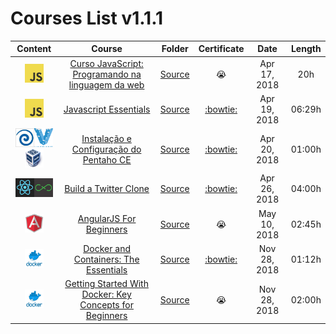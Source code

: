 # Courses List v1.1.1

| Content | Course | Folder | Certificate  | Date | Length |
| :-----: |:------:| :-----:| :----------: | :--: | :----: |
| <img src="src/img/javascript.jpeg" alt="JavaScript" width="30" height="30"> | [Curso JavaScript: Programando na linguagem da web](https://cursos.alura.com.br/course/javascript-programando-na-linguagem-web) |[Source](src/Courses/JavaScript/Alura-Introducao/) | :sob: | Apr 17, 2018 | 20h |
| <img src="src/img/javascript.jpeg" alt="JavaScript" width="30" height="30"> | [Javascript Essentials](https://www.udemy.com/javascript-essentials/) |[Source](src/Courses/JavaScript/Udemy-Intro/Introduction) | [:bowtie:](https://www.udemy.com/certificate/UC-LM58KMEQ/) | Apr 19, 2018 | 06:29h |
| <img src="src/img/pentahocom.png" alt="Pentaho" width="30" height="30"><img src="src/img/150px-Vagrant.png" alt="Vagrant" width="30" height="30"><img src="src/img/vbox_94px.png" alt="VirtualBox" width="30" height="30"> | [Instalação e Configuração do Pentaho CE](https://www.udemy.com/instalacao-configuracao-pentaho/) |[Source](src/Courses/DevOps/VMs/Pentaho/) | [:bowtie:](https://www.udemy.com/certificate/UC-NM4A012U/) | Apr 20, 2018 | 01:00h |
| <img src="src/img/react.png" alt="React" width="30" height="30"><img src="src/img/flux.png" alt="Flux" width="30" height="30"> | [Build a Twitter Clone](https://www.udemy.com/draft/608724/) |[Source](src/Courses/React/chirper/) | [:bowtie:](https://www.udemy.com/certificate/UC-JFENKTXP/) | Apr 26, 2018 | 04:00h |
| <img src="src/img/angular.png" alt="Angular" width="30" height="30"> | [AngularJS For Beginners](https://www.udemy.com/angularjs-for-beginners-udemy) |[Source](src/Courses/Angular/Beginners/) | :sob: | May 10, 2018 | 02:45h |
| <img src="src/img/docker.png" alt="Docker" width="30" height="30">  | [Docker and Containers: The Essentials](https://www.udemy.com/docker-and-containers-the-essentials) | [Source](src/Courses/Docker/Nginx/) | [:bowtie:](https://www.udemy.com/certificate/UC-Q8IN5RO7/) | Nov 28, 2018 | 01:12h |
| <img src="src/img/docker.png" alt="Docker" width="30" height="30">  | [Getting Started With Docker: Key Concepts for Beginners](https://www.udemy.com/docker-quick-start/) | [Source](src/Courses/Docker/Nginx/) | :sob: | Nov 28, 2018 | 02:00h |